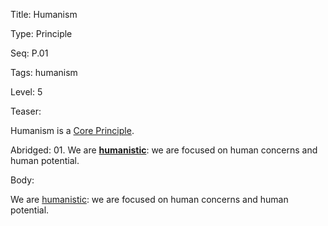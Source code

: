 Title:  Humanism

Type:   Principle

Seq:    P.01

Tags:   humanism

Level:  5

Teaser: 
 
Humanism is a [Core Principle](../core/principles.html).

Abridged: 01. We are **[humanistic](http://www.practopians.org/tags/humanism.html)**: we are focused on human concerns and human potential.

Body:   
 
We are [humanistic][humanism]: we are focused on human concerns and human potential.

[humanism]:           ../tags/humanism.html


